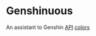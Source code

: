 # Genshinuous
An assistant to Genshin
[API](https://genshinlist.com/developer-api)
[colors](https://colorhunt.co/palette/22272)
